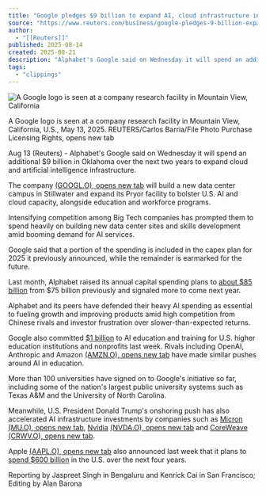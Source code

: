 ```yaml
---
title: "Google pledges $9 billion to expand AI, cloud infrastructure in Oklahoma"
source: "https://www.reuters.com/business/google-pledges-9-billion-expand-ai-cloud-infrastructure-oklahoma-2025-08-13/"
author:
  - "[[Reuters]]"
published: 2025-08-14
created: 2025-08-21
description: "Alphabet's Google said on Wednesday it will spend an additional $9 billion in Oklahoma over the next two years to expand cloud and artificial intelligence infrastructure."
tags:
  - "clippings"
---
```

![A Google logo is seen at a company research facility in Mountain View, California](https://www.reuters.com/resizer/v2/775EVZCY4JKNNGJBD7ELXQZQVM.jpg?auth=502ed9502987ccdca6d36309901b24cb34517862288db7360c0f0a0f4a6f13ab&width=480&quality=80)

A Google logo is seen at a company research facility in Mountain View, California, U.S., May 13, 2025. REUTERS/Carlos Barria/File Photo Purchase Licensing Rights, opens new tab

Aug 13 (Reuters) - Alphabet's Google said on Wednesday it will spend an additional $9 billion in Oklahoma over the next two years to expand cloud and artificial intelligence infrastructure.

The company [(GOOGL.O), opens new tab](https://www.reuters.com/markets/companies/GOOGL.O) will build a new data center campus in Stillwater and expand its Pryor facility to bolster U.S. AI and cloud capacity, alongside education and workforce programs.

Intensifying competition among Big Tech companies has prompted them to spend heavily on building new data center sites and skills development amid booming demand for AI services.

Google said that a portion of the spending is included in the capex plan for 2025 it previously announced, while the remainder is earmarked for the future.

Last month, Alphabet raised its annual capital spending plans to [about $85 billion](https://www.reuters.com/business/google-parent-alphabet-surprises-with-capital-spending-boost-after-earnings-beat-2025-07-23/) from $75 billion previously and signaled more to come next year.

Alphabet and its peers have defended their heavy AI spending as essential to fueling growth and improving products amid high competition from Chinese rivals and investor frustration over slower-than-expected returns.

Google also committed [$1 billion](https://www.reuters.com/world/us/google-commits-1-billion-ai-training-us-universities-2025-08-06/) to AI education and training for U.S. higher education institutions and nonprofits last week. Rivals including OpenAI, Anthropic and Amazon [(AMZN.O), opens new tab](https://www.reuters.com/markets/companies/AMZN.O) have made similar pushes around AI in education.

More than 100 universities have signed on to Google's initiative so far, including some of the nation's largest public university systems such as Texas A&M and the University of North Carolina.

Meanwhile, U.S. President Donald Trump's onshoring push has also accelerated AI infrastructure investments by companies such as [Micron](https://www.reuters.com/technology/micron-expand-us-investments-about-200-billion-2025-06-12/) [(MU.O), opens new tab](https://www.reuters.com/markets/companies/MU.O), [Nvidia](https://www.reuters.com/technology/artificial-intelligence/nvidia-says-working-with-partners-make-ai-supercomputers-us-2025-04-14/) [(NVDA.O), opens new tab](https://www.reuters.com/markets/companies/NVDA.O) and [CoreWeave](https://www.reuters.com/business/coreweave-commits-6-billion-ai-data-center-pennsylvania-2025-07-15/) [(CRWV.O), opens new tab](https://www.reuters.com/markets/companies/CRWV.O).

Apple [(AAPL.O), opens new tab](https://www.reuters.com/markets/companies/AAPL.O) also announced last week that it plans to [spend $600 billion](https://www.reuters.com/business/retail-consumer/trump-announces-100-billion-new-investment-pledge-apple-2025-08-06/) in the U.S. over the next four years.

Reporting by Jaspreet Singh in Bengaluru and Kenrick Cai in San Francisco; Editing by Alan Barona